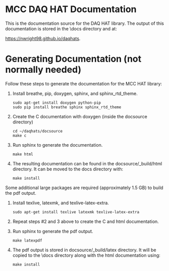 # MCC DAQ HAT Documentation
This is the documentation source for the DAQ HAT library.
The output of this documentation is stored in the \docs directory and at:

https://nwright98.github.io/daqhats.

Generating Documentation (not normally needed)
==============================================
Follow these steps to generate the documentation for the MCC HAT library:

1. Install breathe, pip, doxygen, sphinx, and sphinx_rtd_theme.

    ```
    sudo apt-get install doxygen python-pip
    sudo pip install breathe sphinx sphinx_rtd_theme
    ```
2. Create the C documentation with doxygen (inside the docsource directory)

    ```
    cd ~/daqhats/docsource
    make c
    ```
3. Run sphinx to generate the documentation.

    ```
    make html
    ```
4. The resulting documentation can be found in the docsource/_build/html directory.  It can be moved to the docs directory with:

    ```
    make install
    ```
    
Some additional large packages are required (approximately 1.5 GB) to build the pdf output. 

1. Install texlive, latexmk, and texlive-latex-extra.

    ```
    sudo apt-get install texlive latexmk texlive-latex-extra
    ```
2. Repeat steps #2 and 3 above to create the C and html documentation.
3. Run sphinx to generate the pdf output.

    ```
    make latexpdf
    ```
4. The pdf output is stored in docsource/_build/latex directory. It will be copied to the \docs directory along with the html documentation using:

    ```
    make install
    ```
